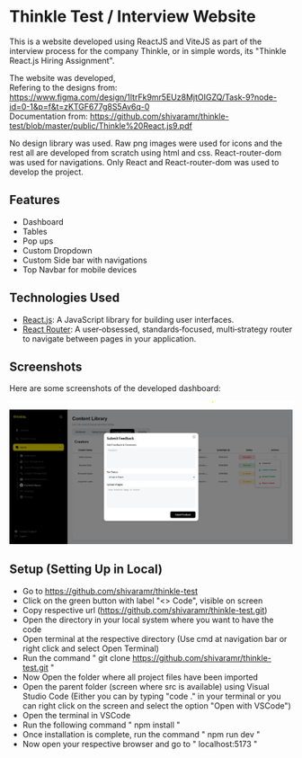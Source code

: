 # Thinkle Test / Interview Website

This is a website developed using ReactJS and ViteJS as part of the interview process for the company Thinkle, or in simple words, its "Thinkle React.js Hiring Assignment".

The website was developed,<br>
Refering to the designs from: https://www.figma.com/design/1ltrFk9mr5EUz8MjtOIGZQ/Task-9?node-id=0-1&p=f&t=zKTGF677g8S5Av6q-0 <br>
Documentation from: https://github.com/shivaramr/thinkle-test/blob/master/public/Thinkle%20React.js9.pdf

No design library was used. Raw png images were used for icons and the rest all are developed from scratch using html and css. React-router-dom was used for navigations. Only React and React-router-dom was used to develop the project.

<!-- You can have a look at the demo of this website at: https://youtu.be/_eP73lSRWS0
This website was developed refering to the tutorial: https://www.youtube.com/watch?v=2kL28Qyw9-0 -->

## Features

- Dashboard
- Tables
- Pop ups
- Custom Dropdown
- Custom Side bar with navigations
- Top Navbar for mobile devices

## Technologies Used

- [React.js](https://reactjs.org/): A JavaScript library for building user interfaces.
- [React Router](https://reactrouter.com/): A user‑obsessed, standards‑focused, multi‑strategy router to navigate between pages in your application.

## Screenshots

Here are some screenshots of the developed dashboard:

![Thinkle Dashboard Sample](https://github.com/shivaramr/thinkle-test/blob/master/public/thinkle-test.png?raw=true)

## Setup (Setting Up in Local)

- Go to https://github.com/shivaramr/thinkle-test
- Click on the green button with label "<> Code", visible on screen
- Copy respective url (https://github.com/shivaramr/thinkle-test.git)
- Open the directory in your local system where you want to have the code
- Open terminal at the respective directory (Use cmd at navigation bar or right click and select Open Terminal)
- Run the command " git clone https://github.com/shivaramr/thinkle-test.git "
- Now Open the folder where all project files have been imported
- Open the parent folder (screen where src is available) using Visual Studio Code (Either you can by typing "code ." in your terminal or you can right click on the screen and select the option "Open with VSCode")
- Open the terminal in VSCode
- Run the following command " npm install "
- Once installation is complete, run the command " npm run dev "
- Now open your respective browser and go to " localhost:5173 " 
